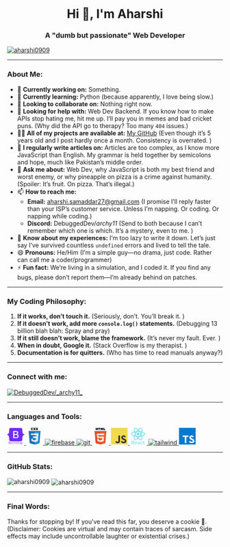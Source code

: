 <h1 align="center">Hi 👋, I'm Aharshi</h1>
<h3 align="center">A "dumb but passionate" Web Developer</h3>

<p align="left"> <a href="https://github.com/ryo-ma/github-profile-trophy"><img src="https://github-profile-trophy.vercel.app/?username=aharshi0909" alt="aharshi0909" /></a> </p>

---

### About Me:
- 🔭 **Currently working on:** Something.
- 🌱 **Currently learning:** Python (because apparently, I love being slow.)
- 👯 **Looking to collaborate on:** Nothing right now. 
- 🤝 **Looking for help with:** Web Dev Backend. If you know how to make APIs stop hating me, hit me up. I’ll pay you in memes and bad cricket puns. (Why did the API go to therapy? Too many `404` issues.)
- 👨‍💻 **All of my projects are available at:** [My GitHub](https://github.com/aharshi0909) (Even though it’s 5 years old and I post hardly once a month. Consistency is overrated. )
- 📝 **I regularly write articles on:** Articles are too complex, as I know more JavaScript than English. My grammar is held together by semicolons and hope, much like Pakistan’s middle order.
- 💬 **Ask me about:** Web Dev, why JavaScript is both my best friend and worst enemy, or why pineapple on pizza is a crime against humanity. (Spoiler: It’s fruit. On pizza. That’s illegal.)
- 📫 **How to reach me:** 
  - **Email:** [aharshi.samaddar27@gmail.com](mailto:aharshi.samaddar27@gmail.com) (I promise I’ll reply faster than your ISP’s customer service. Unless I’m napping. Or coding. Or napping while coding.)
  - **Discord:** DebuggedDev/_archy11_ (Send to both because I can’t remember which one is which. It’s a mystery, even to me. )
- 📄 **Know about my experiences:** I’m too lazy to write it down. Let’s just say I’ve survived countless `undefined` errors and lived to tell the tale.
- 😄 **Pronouns:** He/Him (I’m a simple guy—no drama, just code. Rather can call me a coder/programmer)
- ⚡ **Fun fact:** We’re living in a simulation, and I coded it. If you find any bugs, please don’t report them—I’m already behind on patches. 

---

### My Coding Philosophy:
1. **If it works, don’t touch it.** (Seriously, don’t. You’ll break it. )
2. **If it doesn’t work, add more `console.log()` statements.** (Debugging 13 billion blah blah: Spray and pray)
3. **If it still doesn’t work, blame the framework.** (It’s never my fault. Ever. )
4. **When in doubt, Google it.** (Stack Overflow is my therapist. )
5. **Documentation is for quitters.** (Who has time to read manuals anyway?)

---

<h3 align="left">Connect with me:</h3>
<p align="left">
<a href="https://www.youtube.com/watch?v=xvFZjo5PgG0" target="blank"><img align="center" src="https://raw.githubusercontent.com/rahuldkjain/github-profile-readme-generator/master/src/images/icons/Social/discord.svg" alt="DebuggedDev/_archy11_" height="30" width="40" /></a>
</p>

---

<h3 align="left">Languages and Tools:</h3>
<p align="left"> 
  <a href="https://getbootstrap.com" target="_blank" rel="noreferrer"> <img src="https://raw.githubusercontent.com/devicons/devicon/master/icons/bootstrap/bootstrap-plain-wordmark.svg" alt="bootstrap" width="40" height="40"/> </a>  
  <a href="https://www.w3schools.com/css/" target="_blank" rel="noreferrer"> <img src="https://raw.githubusercontent.com/devicons/devicon/master/icons/css3/css3-original-wordmark.svg" alt="css3" width="40" height="40"/> </a> 
  <a href="https://firebase.google.com/" target="_blank" rel="noreferrer"> <img src="https://www.vectorlogo.zone/logos/firebase/firebase-icon.svg" alt="firebase" width="40" height="40"/> </a> 
  <a href="https://git-scm.com/" target="_blank" rel="noreferrer"> <img src="https://www.vectorlogo.zone/logos/git-scm/git-scm-icon.svg" alt="git" width="40" height="40"/> </a> 
  <a href="https://www.w3.org/html/" target="_blank" rel="noreferrer"> <img src="https://raw.githubusercontent.com/devicons/devicon/master/icons/html5/html5-original-wordmark.svg" alt="html5" width="40" height="40"/> </a> 
  <a href="https://developer.mozilla.org/en-US/docs/Web/JavaScript" target="_blank" rel="noreferrer"> <img src="https://raw.githubusercontent.com/devicons/devicon/master/icons/javascript/javascript-original.svg" alt="javascript" width="40" height="40"/> </a> 
  <a href="https://reactjs.org/" target="_blank" rel="noreferrer"> <img src="https://raw.githubusercontent.com/devicons/devicon/master/icons/react/react-original-wordmark.svg" alt="react" width="40" height="40"/> </a> 
  <a href="https://tailwindcss.com/" target="_blank" rel="noreferrer"> <img src="https://www.vectorlogo.zone/logos/tailwindcss/tailwindcss-icon.svg" alt="tailwind" width="40" height="40"/> </a> 
  <a href="https://www.typescriptlang.org/" target="_blank" rel="noreferrer"> <img src="https://raw.githubusercontent.com/devicons/devicon/master/icons/typescript/typescript-original.svg" alt="typescript" width="40" height="40"/> </a> 
</p>

---

### GitHub Stats:
<p><img align="left" src="https://github-readme-stats.vercel.app/api/top-langs?username=aharshi0909&show_icons=true&locale=en&layout=compact" alt="aharshi0909" /></p>

<p>&nbsp;<img align="center" src="https://github-readme-stats.vercel.app/api?username=aharshi0909&show_icons=true&locale=en" alt="aharshi0909" /></p>

---

### Final Words:
Thanks for stopping by! If you’ve read this far, you deserve a cookie 🍪. (Disclaimer: Cookies are virtual and may contain traces of sarcasm. Side effects may include uncontrollable laughter or existential crises.)
